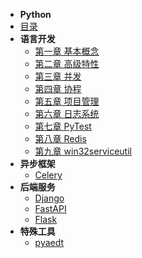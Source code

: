 
- **Python**
- [目录](python/README.md)
- **语言开发**
    - [第一章 基本概念](python/chapter/foundation.md)
    - [第二章 高级特性](python/chapter/advance.md)
    - [第三章 并发](python/chapter/concurrency.md)
    - [第四章 协程](python/chapter/coroutine.md)
    - [第五章 项目管理](python/chapter/project.md)
    - [第六章 日志系统](python/chapter/project.md)
    - [第七章 PyTest](python/chapter/pytest.md)
    - [第八章 Redis](python/chapter/redis.md)
    - [第九章 win32serviceutil](python/chapter/service.md)
- **异步框架**
    - [Celery](distributeCluster/chapter/celery.md)
- **后端服务**
    - [Django](django/README.md)
    - [FastAPI](fastapi/README.md)
    - [Flask](distributeCluster/chapter/flask.md)
- **特殊工具**
    - [pyaedt](python/chapter/pyaedt.md)